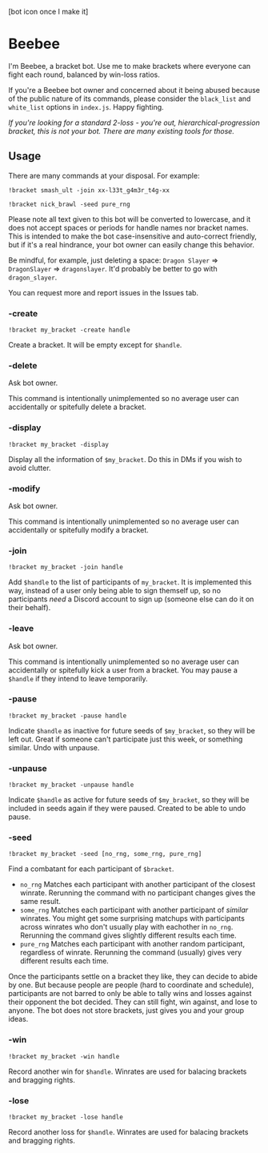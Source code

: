 [bot icon once I make it]

# Beebee

I'm Beebee, a bracket bot. Use me to make brackets where everyone can fight each round, balanced by win-loss ratios.

If you're a Beebee bot owner and concerned about it being abused because of the public nature of its commands, please consider the `black_list` and `white_list` options in `index.js`. Happy fighting.

*If you're looking for a standard 2-loss - you're out, hierarchical-progression bracket, this is not your bot. There are many existing tools for those.*


## Usage

There are many commands at your disposal. For example:

`!bracket smash_ult -join xx-l33t_g4m3r_t4g-xx`

`!bracket nick_brawl -seed pure_rng`

Please note all text given to this bot will be converted to lowercase, and it does not accept spaces or periods for handle names nor bracket names. This is intended to make the bot case-insensitive and auto-correct friendly, but if it's a real hindrance, your bot owner can easily change this behavior.

Be mindful, for example, just deleting a space: `Dragon Slayer` => `DragonSlayer` => `dragonslayer`. It'd probably be better to go with `dragon_slayer`.

You can request more and report issues in the Issues tab.

### -create

`!bracket my_bracket -create handle`

Create a bracket. It will be empty except for `$handle`.

### -delete

Ask bot owner.

This command is intentionally unimplemented so no average user can accidentally or spitefully delete a bracket.

### -display

`!bracket my_bracket -display`

Display all the information of `$my_bracket`. Do this in DMs if you wish to avoid clutter.

### -modify

Ask bot owner.

This command is intentionally unimplemented so no average user can accidentally or spitefully modify a bracket.


### -join

`!bracket my_bracket -join handle`

Add `$handle` to the list of participants of `my_bracket`. It is implemented this way, instead of a user only being able to sign themself up, so no participants *need* a Discord account to sign up (someone else can do it on their behalf).

### -leave

Ask bot owner.

This command is intentionally unimplemented so no average user can accidentally or spitefully kick a user from a bracket. You may pause a `$handle` if they intend to leave temporarily.

### -pause

`!bracket my_bracket -pause handle`

Indicate `$handle` as inactive for future seeds of `$my_bracket`, so they will be left out. Great if someone can't participate just this week, or something similar. Undo with unpause.

### -unpause

`!bracket my_bracket -unpause handle`

Indicate `$handle` as active for future seeds of `$my_bracket`, so they will be included in seeds again if they were paused. Created to be able to undo pause.

### -seed

`!bracket my_bracket -seed [no_rng, some_rng, pure_rng]`

Find a combatant for each participant of `$bracket`. 

- `no_rng` Matches each participant with another participant of the closest winrate. Rerunning the command with no participant changes gives the same result.
- `some_rng` Matches each participant with another participant of *similar* winrates. You might get some surprising matchups with participants across winrates who don't usually play with eachother in `no_rng`. Rerunning the command gives slightly different results each time.
- `pure_rng` Matches each participant with another random participant, regardless of winrate. Rerunning the command (usually) gives very different results each time.

Once the participants settle on a bracket they like, they can decide to abide by one. But because people are people (hard to coordinate and schedule), participants are not barred to only be able to tally wins and losses against their opponent the bot decided. They can still fight, win against, and lose to anyone. The bot does not store brackets, just gives you and your group ideas.

### -win

`!bracket my_bracket -win handle`

Record another win for `$handle`. Winrates are used for balacing brackets and bragging rights.

### -lose

`!bracket my_bracket -lose handle`

Record another loss for `$handle`. Winrates are used for balacing brackets and bragging rights.

